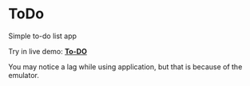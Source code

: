# ToDo
Simple to-do list app

Try in live demo: [**To-DO**](https://appetize.io/app/3p3bslbywstfikg2wembmxlldu?device=pixel4&osVersion=11.0&scale=75) 

You may notice a lag while using application, but that is because of the emulator.
